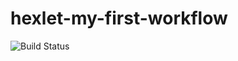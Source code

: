 # hexlet-my-first-workflow
![Build Status](https://github.com/netwarloq/hexlet-my-first-workflow/actions/workflows/hellow-orld.yml/badge.svg)
